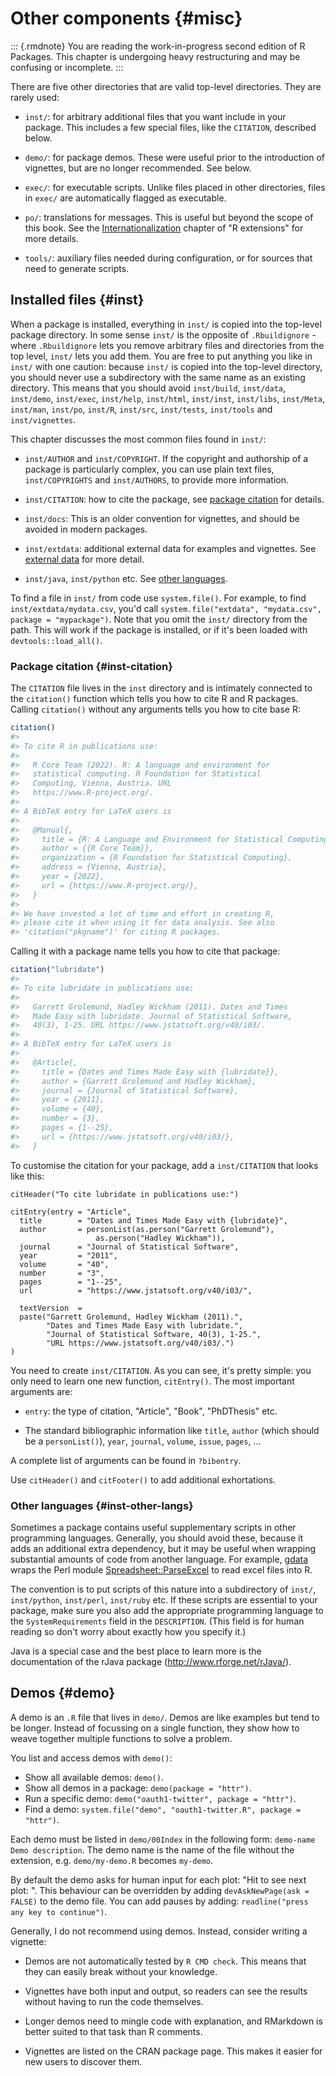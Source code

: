 # Other components {#misc}

::: {.rmdnote}
You are reading the work-in-progress second edition of R Packages. This chapter is undergoing heavy restructuring and may be confusing or incomplete. :::

There are five other directories that are valid top-level directories. They are rarely used:

* `inst/`: for arbitrary additional files that you want include in your package. This includes a few special files, like the `CITATION`, described below.

* `demo/`: for package demos. These were useful prior to the introduction
  of vignettes, but are no longer recommended. See below.

* `exec/`: for executable scripts. Unlike files placed in other directories, files in 
  `exec/` are automatically flagged as executable.

* `po/`: translations for messages. This is useful but beyond the scope of this 
  book. See the [Internationalization][internationalization] chapter of 
  "R extensions" for more details.

* `tools/`: auxiliary files needed during configuration, or for sources that need
  to generate scripts.

## Installed files {#inst}



When a package is installed, everything in `inst/` is copied into the top-level package directory. In some sense `inst/` is the opposite of `.Rbuildignore` - where `.Rbuildignore` lets you remove arbitrary files and directories from the top level, `inst/` lets you add them. You are free to put anything you like in `inst/` with one caution: because `inst/` is copied into the top-level directory, you should never use a subdirectory with the same name as an existing directory. This means that you should avoid `inst/build`, `inst/data`, `inst/demo`, `inst/exec`, `inst/help`, `inst/html`, `inst/inst`, `inst/libs`, `inst/Meta`, `inst/man`, `inst/po`, `inst/R`, `inst/src`, `inst/tests`, `inst/tools` and `inst/vignettes`.

This chapter discusses the most common files found in `inst/`:

* `inst/AUTHOR` and `inst/COPYRIGHT`. If the copyright and authorship of a 
  package is particularly complex, you can use plain text files, 
  `inst/COPYRIGHTS` and `inst/AUTHORS`, to provide more information.

* `inst/CITATION`: how to cite the package, see 
  [package citation](#inst-citation) for details.

* `inst/docs`: This is an older convention for vignettes, and should be avoided 
   in modern packages.

* `inst/extdata`: additional external data for examples and vignettes. 
  See [external data](#data-extdata) for more detail.

* `inst/java`, `inst/python` etc. See [other languages](#inst-other-langs).

To find a file in `inst/` from code use `system.file()`. For example, to find `inst/extdata/mydata.csv`, you'd call `system.file("extdata", "mydata.csv", package = "mypackage")`. Note that you omit the `inst/` directory from the path. This will work if the package is installed, or if it's been loaded with `devtools::load_all()`.

### Package citation {#inst-citation}

The `CITATION` file lives in the `inst` directory and is intimately connected to the `citation()` function which tells you how to cite R and R packages. Calling `citation()` without any arguments tells you how to cite base R:


```r
citation()
#> 
#> To cite R in publications use:
#> 
#>   R Core Team (2022). R: A language and environment for
#>   statistical computing. R Foundation for Statistical
#>   Computing, Vienna, Austria. URL
#>   https://www.R-project.org/.
#> 
#> A BibTeX entry for LaTeX users is
#> 
#>   @Manual{,
#>     title = {R: A Language and Environment for Statistical Computing},
#>     author = {{R Core Team}},
#>     organization = {R Foundation for Statistical Computing},
#>     address = {Vienna, Austria},
#>     year = {2022},
#>     url = {https://www.R-project.org/},
#>   }
#> 
#> We have invested a lot of time and effort in creating R,
#> please cite it when using it for data analysis. See also
#> 'citation("pkgname")' for citing R packages.
```

Calling it with a package name tells you how to cite that package:


```r
citation("lubridate")
#> 
#> To cite lubridate in publications use:
#> 
#>   Garrett Grolemund, Hadley Wickham (2011). Dates and Times
#>   Made Easy with lubridate. Journal of Statistical Software,
#>   40(3), 1-25. URL https://www.jstatsoft.org/v40/i03/.
#> 
#> A BibTeX entry for LaTeX users is
#> 
#>   @Article{,
#>     title = {Dates and Times Made Easy with {lubridate}},
#>     author = {Garrett Grolemund and Hadley Wickham},
#>     journal = {Journal of Statistical Software},
#>     year = {2011},
#>     volume = {40},
#>     number = {3},
#>     pages = {1--25},
#>     url = {https://www.jstatsoft.org/v40/i03/},
#>   }
```

To customise the citation for your package, add a `inst/CITATION` that looks like this:


```
citHeader("To cite lubridate in publications use:")

citEntry(entry = "Article",
  title        = "Dates and Times Made Easy with {lubridate}",
  author       = personList(as.person("Garrett Grolemund"),
                   as.person("Hadley Wickham")),
  journal      = "Journal of Statistical Software",
  year         = "2011",
  volume       = "40",
  number       = "3",
  pages        = "1--25",
  url          = "https://www.jstatsoft.org/v40/i03/",

  textVersion  =
  paste("Garrett Grolemund, Hadley Wickham (2011).",
        "Dates and Times Made Easy with lubridate.",
        "Journal of Statistical Software, 40(3), 1-25.",
        "URL https://www.jstatsoft.org/v40/i03/.")
)
```

You need to create `inst/CITATION`. As you can see, it's pretty simple: you only need to learn one new function, `citEntry()`. The most important arguments are:

* `entry`: the type of citation, "Article", "Book", "PhDThesis" etc.

* The standard bibliographic information like `title`, `author` (which should 
  be a `personList()`), `year`, `journal`, `volume`, `issue`, `pages`, ...
  
A complete list of arguments can be found in `?bibentry`.

Use `citHeader()` and `citFooter()` to add additional exhortations.

### Other languages {#inst-other-langs}

Sometimes a package contains useful supplementary scripts in other programming languages. Generally, you should avoid these, because it adds an additional extra dependency, but it may be useful when wrapping substantial amounts of code from another language. For example, [gdata](https://cran.r-project.org/web/packages/gdata/index.html) wraps the Perl module [Spreadsheet::ParseExcel](https://search.cpan.org/~dougw/Spreadsheet-ParseExcel-0.65/) to read excel files into R.

The convention is to put scripts of this nature into a subdirectory of `inst/`, `inst/python`, `inst/perl`, `inst/ruby` etc. If these scripts are essential to your package, make sure you also add the appropriate programming language to the `SystemRequirements` field in the `DESCRIPTION`. (This field is for human reading so don't worry about exactly how you specify it.)

Java is a special case and the best place to learn more is the documentation of the rJava package (<http://www.rforge.net/rJava/>).


## Demos {#demo}

A demo is an `.R` file that lives in `demo/`. Demos are like examples but tend to be longer. Instead of focussing on a single function, they show how to weave together multiple functions to solve a problem.

You list and access demos with `demo()`:

* Show all available demos: `demo()`.
* Show all demos in a package: `demo(package = "httr")`.
* Run a specific demo: `demo("oauth1-twitter", package = "httr")`.
* Find a demo: `system.file("demo", "oauth1-twitter.R", package = "httr")`.

Each demo must be listed in `demo/00Index` in the following form: `demo-name   Demo description`. The demo name is the name of the file without the extension, e.g. `demo/my-demo.R` becomes `my-demo`.

By default the demo asks for human input for each plot: "Hit <Return> to see next plot: ". 
This behaviour can be overridden by adding `devAskNewPage(ask = FALSE)` to the demo file.
You can add pauses by adding: `readline("press any key to continue")`.

Generally, I do not recommend using demos. Instead, consider writing a vignette:

* Demos are not automatically tested by `R CMD check`. This means that they can 
  easily break without your knowledge.

* Vignettes have both input and output, so readers can see the results 
  without having to run the code themselves.

* Longer demos need to mingle code with explanation, and RMarkdown is better
  suited to that task than R comments.

* Vignettes are listed on the CRAN package page. This makes it easier for 
  new users to discover them.


[internationalization]:https://cran.rstudio.com/doc/manuals/r-devel/R-exts.html#Internationalization
